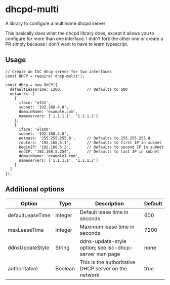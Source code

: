 # dhcpd-multi
A library to configure a multihome dhcpd server

This basically does what the dhcpd library does, except it allows you to configure for more than one interface. I didn't fork the other one or create a PR simply because I don't want to have to learn typescript.

## Usage
```
// Create an ISC dhcp server for two interfaces
const DHCP = require('dhcp-multi');

const dhcp = new DHCP({
  defaultLeaseTime: 1200,           // Defaults to 600
  networks: [
    {
      iface: 'eth1',
      subnet: '192.168.4.0',
      domainName: 'example.com',
      nameservers: ['1.1.1.1', '1.1.1.2']
    },
    {
      iface: 'wlan0',
      subnet: '192.168.5.0',
      netmask: '255.255.255.0',     // Defaults to 255.255.255.0
      routers: '192.168.5.1',       // Defaults to first IP in subnet
      beginIP: '192.168.5.2',       // Defaults to second IP in subnet
      endIP: '192.168.5.254',       // Defaults to last IP in subnet
      domainName: 'example1.com',
      nameservers: ['1.1.1.1', '1.1.1.2']
    }
  ]
});
```

## Additional options
|Option|Type|Description|Default|
|------|----|-----------|-------|
|defaultLeaseTime|Integer|Default lease time in seconds|600|
|maxLeaseTime|Integer|Maximum lease time in seconds|7200|
|ddnsUpdateStyle|String|ddns-update-style option; see isc-dhcp-server man page |none|
|authoritative|Boolean|This is the authoritative DHCP server on the network|true|
